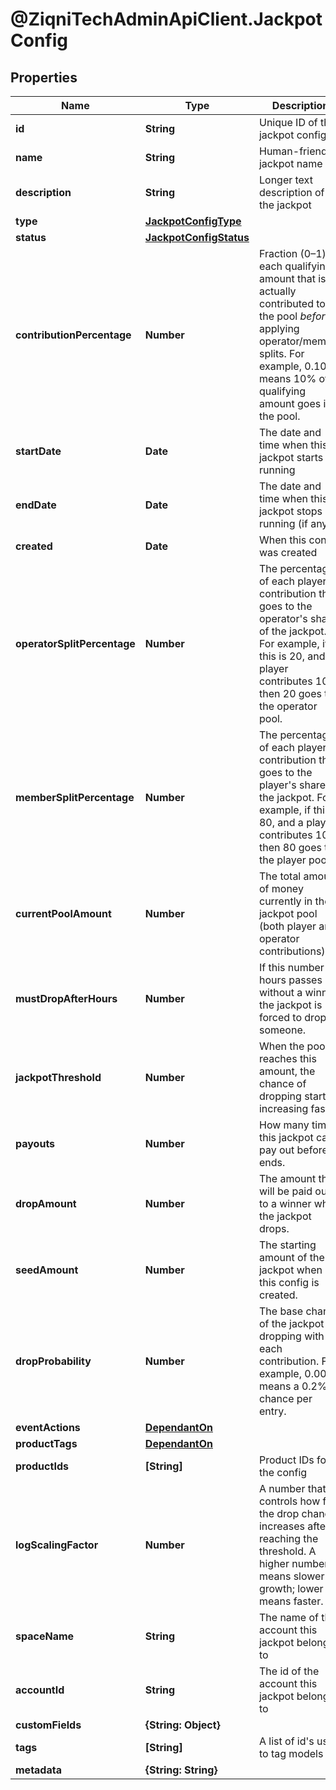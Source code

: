 # @ZiqniTechAdminApiClient.JackpotConfig

## Properties

Name | Type | Description | Notes
------------ | ------------- | ------------- | -------------
**id** | **String** | Unique ID of this jackpot config | [optional] 
**name** | **String** | Human-friendly jackpot name | [optional] 
**description** | **String** | Longer text description of the jackpot | [optional] 
**type** | [**JackpotConfigType**](JackpotConfigType.md) |  | [optional] 
**status** | [**JackpotConfigStatus**](JackpotConfigStatus.md) |  | [optional] 
**contributionPercentage** | **Number** | Fraction (0–1) of each qualifying amount that is actually contributed to the pool *before* applying operator/member splits. For example, 0.10 means 10% of a qualifying amount goes into the pool.  | [optional] 
**startDate** | **Date** | The date and time when this jackpot starts running | [optional] 
**endDate** | **Date** | The date and time when this jackpot stops running (if any) | [optional] 
**created** | **Date** | When this config was created | [optional] 
**operatorSplitPercentage** | **Number** | The percentage of each player&#39;s contribution that goes to the operator&#39;s share of the jackpot. For example, if this is 20, and a player contributes 100, then 20 goes to the operator pool.  | [optional] 
**memberSplitPercentage** | **Number** | The percentage of each player&#39;s contribution that goes to the player&#39;s share of the jackpot. For example, if this is 80, and a player contributes 100, then 80 goes to the player pool.  | [optional] 
**currentPoolAmount** | **Number** | The total amount of money currently in the jackpot pool (both player and operator contributions).  | [optional] 
**mustDropAfterHours** | **Number** | If this number of hours passes without a winner, the jackpot is forced to drop to someone.  | [optional] 
**jackpotThreshold** | **Number** | When the pool reaches this amount, the chance of dropping starts increasing faster.  | [optional] 
**payouts** | **Number** | How many times this jackpot can pay out before it ends.  | [optional] 
**dropAmount** | **Number** | The amount that will be paid out to a winner when the jackpot drops.  | [optional] 
**seedAmount** | **Number** | The starting amount of the jackpot when this config is created.  | [optional] 
**dropProbability** | **Number** | The base chance of the jackpot dropping with each contribution. For example, 0.002 means a 0.2% chance per entry.  | [optional] 
**eventActions** | [**DependantOn**](DependantOn.md) |  | [optional] 
**productTags** | [**DependantOn**](DependantOn.md) |  | [optional] 
**productIds** | **[String]** | Product IDs for the config | [optional] 
**logScalingFactor** | **Number** | A number that controls how fast the drop chance increases after reaching the threshold. A higher number means slower growth; lower means faster.  | [optional] 
**spaceName** | **String** | The name of the account this jackpot belongs to | [optional] 
**accountId** | **String** | The id of the account this jackpot belongs to | [optional] 
**customFields** | **{String: Object}** |  | [optional] 
**tags** | **[String]** | A list of id&#39;s used to tag models | [optional] 
**metadata** | **{String: String}** |  | [optional] 


